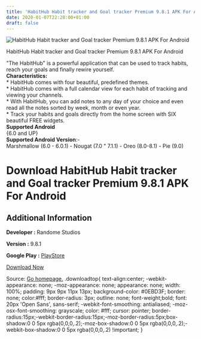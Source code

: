 ```yaml
---
title: 'HabitHub Habit tracker and Goal tracker Premium 9.8.1 APK For Android'
date: 2020-01-07T22:28:00+01:00
draft: false
---
```


![HabitHub Habit tracker and Goal tracker Premium 9.8.1 APK For Android](https://i1.wp.com/apkhome.net/wp-content/uploads/2020/01/HabitHub-Habit-tracker-and-Goal-tracker-Premium-9.8.1.png "HabitHub Habit tracker and Goal tracker Premium 9.8.1 APK For Android")

  

HabitHub Habit tracker and Goal tracker Premium 9.8.1 APK For Android

"The HabitHub" is a powerful application that can be used to track habits, reach your goals and finally rewire yourself.  
**Characteristics:**  
\* HabitHub comes with four beautiful, predefined themes.  
\* HabitHub comes with a full calendar view for each habit of tracking and viewing your channels.  
\* With HabitHub, you can add notes to any day of your choice and even read all the notes sorted by week, month or even year.  
\* Track your habits and goals directly from the home screen with SIX beautiful FREE widgets.  
**Supported Android**  
{6.0 and UP}  
**Supported Android Version**:-  
Marshmallow (6.0 - 6.0.1) - Nougat (7.0 " 7.1.1) - Oreo (8.0-8.1) - Pie (9.0)

Download HabitHub Habit tracker and Goal tracker Premium 9.8.1 APK For Android
==============================================================================

Additional Information
----------------------

**Developer :** Randome Studios

**Version :** 9.8.1

**Google Play :** [PlayStore](https://play.google.com/store/apps/details?id=com.rstudioz.habits)

  

[Download Now](https://store4app.co/post/habithub-habit-tracker-and-goal-tracker-premium-9-8-1-apk-for-android_1578432000)

  
Source: [Go homepage.](https://store4app.co/post/habithub-habit-tracker-and-goal-tracker-premium-9-8-1-apk-for-android_1578432000) .downloadtop{ text-align:center; -webkit-appearance: none; -moz-appearance: none; appearance: none; width: 100%; padding: 9px 9px 11px 13px; background-color: #0EBD3F; border: none; color:#fff; border-radius: 3px; outline: none; font-weight;bold; font: 20px 'Open Sans', sans-serif; -webkit-font-smoothing: antialiased; -moz-osx-font-smoothing: grayscale; color: #fff; cursor: pointer; border-radius:15px;-webkit-border-radius:15px;-moz-border-radius:5px;box-shadow:0 0 5px rgba(0,0,0,.2);-moz-box-shadow:0 0 5px rgba(0,0,0,.2);-webkit-box-shadow:0 0 5px rgba(0,0,0,.2) !important; }